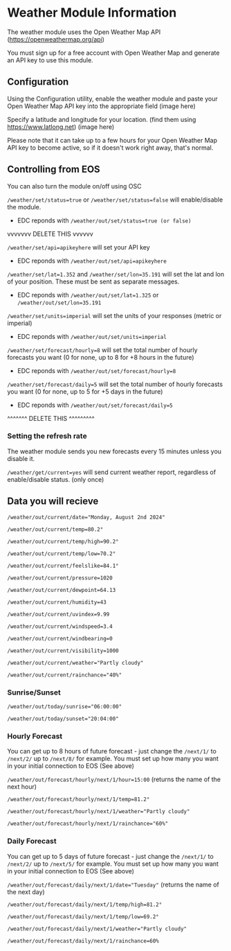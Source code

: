 # Weather Module Information

The weather module uses the Open Weather Map API (https://openweathermap.org/api) 

You must sign up for a free account with Open Weather Map and generate an API key to use this module. 


## Configuration

Using the Configuration utility, enable the weather module and paste your Open Weather Map API key into the appropriate field (image here)

Specify a latitude and longitude for your location. (find them using https://www.latlong.net) (image here)

Please note that it can take up to a few hours for your Open Weather Map API key to become active, so if it doesn't work right away, that's normal.

## Controlling from EOS

You can also turn the module on/off using OSC

`/weather/set/status=true` or `/weather/set/status=false` will enable/disable the module. 
		
- EDC reponds with `/weather/out/set/status=true (or false)`

vvvvvvv DELETE THIS vvvvvv

`/weather/set/api=apikeyhere` will set your API key

- EDC reponds with `/weather/out/set/api=apikeyhere`

`/weather/set/lat=1.352` and `/weather/set/lon=35.191` will set the lat and lon of your position. These must be sent as separate messages.

- EDC reponds with `/weather/out/set/lat=1.325` or `/weather/out/set/lon=35.191`

`/weather/set/units=imperial` will set the units of your responses (metric or imperial)

- EDC reponds with `/weather/out/set/units=imperial` 

`/weather/set/forecast/hourly=8` will set the total number of hourly forecasts you want (0 for none, up to 8 for +8 hours in the future)

- EDC reponds with `/weather/out/set/forecast/hourly=8` 

`/weather/set/forecast/daily=5` will set the total number of hourly forecasts you want (0 for none, up to 5 for +5 days in the future)

- EDC reponds with `/weather/out/set/forecast/daily=5` 

^^^^^^^ DELETE THIS ^^^^^^^^^


### Setting the refresh rate

The weather module sends you new forecasts every 15 minutes unless you disable it.

`/weather/get/current=yes` will send current weather report, regardless of enable/disable status. (only once)

## Data you will recieve

`/weather/out/current/date="Monday, August 2nd 2024"`

`/weather/out/current/temp=80.2°`

`/weather/out/current/temp/high=90.2°`

`/weather/out/current/temp/low=70.2°`

`/weather/out/current/feelslike=84.1°`

`/weather/out/current/pressure=1020`

`/weather/out/current/dewpoint=64.13`

`/weather/out/current/humidity=43`

`/weather/out/current/uvindex=9.99`

`/weather/out/current/windspeed=3.4`

`/weather/out/current/windbearing=0`

`/weather/out/current/visibility=1000`

`/weather/out/current/weather="Partly cloudy"`

`/weather/out/current/rainchance="40%"`

### Sunrise/Sunset

`/weather/out/today/sunrise="06:00:00"`

`/weather/out/today/sunset="20:04:00"`

### Hourly Forecast

You can get up to 8 hours of future forecast - just change the `/next/1/` to `/next/2/` up to `/next/8/` for example. You must set up how many you want in your initial connection to EOS (See above)

`/weather/out/forecast/hourly/next/1/hour=15:00` (returns the name of the next hour)

`/weather/out/forecast/hourly/next/1/temp=81.2°`

`/weather/out/forecast/hourly/next/1/weather="Partly cloudy"`

`/weather/out/forecast/hourly/next/1/rainchance="60%"`

### Daily Forecast

You can get up to 5 days of future forecast - just change the `/next/1/` to `/next/2/` up to `/next/5/` for example. You must set up how many you want in your initial connection to EOS (See above)

`/weather/out/forecast/daily/next/1/date="Tuesday"` (returns the name of the next day)

`/weather/out/forecast/daily/next/1/temp/high=81.2°`

`/weather/out/forecast/daily/next/1/temp/low=69.2°`

`/weather/out/forecast/daily/next/1/weather="Partly cloudy"`

`/weather/out/forecast/daily/next/1/rainchance=60%`



